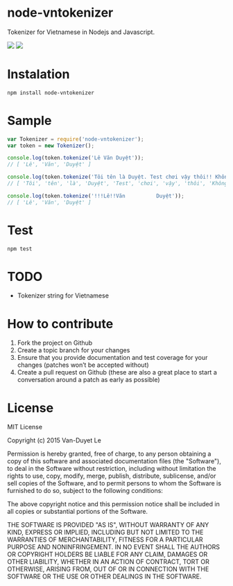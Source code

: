 # node-vntokenizer

Tokenizer for Vietnamese in Nodejs and Javascript.

<img src="https://img.shields.io/npm/v/node-vntokenizer.svg?style=flat-square" />
<img src="https://img.shields.io/npm/l/node-vntokenizer.svg?style=flat-square" />


# Instalation 

```sh
npm install node-vntokenizer
```

# Sample

```js
var Tokenizer = require('node-vntokenizer');
var token = new Tokenizer();

console.log(token.tokenize('Lê Văn Duyệt'));
// [ 'Lê', 'Văn', 'Duyệt' ]

console.log(token.tokenize('Tôi tên là Duyệt. Test chơi vậy thôi!! Không biết có đúng hay không nữa?'));
// [ 'Tôi', 'tên', 'là', 'Duyệt', 'Test', 'chơi', 'vậy', 'thôi', 'Không', 'biết', 'có', 'đúng', 'hay', 'không', 'nữa' ]

console.log(token.tokenize('!!!Lê!!Văn          Duyệt'));
// [ 'Lê', 'Văn', 'Duyệt' ]
```

# Test
```sh
npm test
```
# TODO

* Tokenizer string for Vietnamese 

# How to contribute
1. Fork the project on Github
2. Create a topic branch for your changes
3. Ensure that you provide documentation and test coverage for your changes (patches won’t be accepted without)
4. Create a pull request on Github (these are also a great place to start a conversation around a patch as early as possible)

# License
MIT License

Copyright (c) 2015 Van-Duyet Le

Permission is hereby granted, free of charge, to any person obtaining a copy of this software and associated documentation files (the "Software"), to deal in the Software without restriction, including without limitation the rights to use, copy, modify, merge, publish, distribute, sublicense, and/or sell copies of the Software, and to permit persons to whom the Software is furnished to do so, subject to the following conditions:

The above copyright notice and this permission notice shall be included in all copies or substantial portions of the Software.

THE SOFTWARE IS PROVIDED "AS IS", WITHOUT WARRANTY OF ANY KIND, EXPRESS OR IMPLIED, INCLUDING BUT NOT LIMITED TO THE WARRANTIES OF MERCHANTABILITY, FITNESS FOR A PARTICULAR PURPOSE AND NONINFRINGEMENT. IN NO EVENT SHALL THE AUTHORS OR COPYRIGHT HOLDERS BE LIABLE FOR ANY CLAIM, DAMAGES OR OTHER LIABILITY, WHETHER IN AN ACTION OF CONTRACT, TORT OR OTHERWISE, ARISING FROM, OUT OF OR IN CONNECTION WITH THE SOFTWARE OR THE USE OR OTHER DEALINGS IN THE SOFTWARE.
